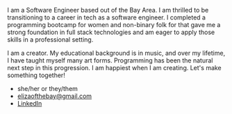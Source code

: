 I am a Software Engineer based out of the Bay Area. I am thrilled to be transitioning to a career in tech as a software engineer. I completed a programming bootcamp for women and non-binary folk for that gave me a strong foundation in full stack technologies and am eager to apply those skills in a professional setting.

I am a creator. My educational background is in music, and over my lifetime, I have taught myself many art forms. Programming has been the natural next step in this progression. I am happiest when I am creating. Let's make something together!

* she/her or they/them
* elizaofthebay@gmail.com
* [LinkedIn](https://www.linkedin.com/in/eliza-cantwell/)
